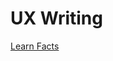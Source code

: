 # UX Writing

[Learn Facts](UX%20Writing%20127f92957e7b80a48e12e83c5faeb694/Learn%20Facts%2060c106b90b4b4019868d7a1e2d00ae2e.md)